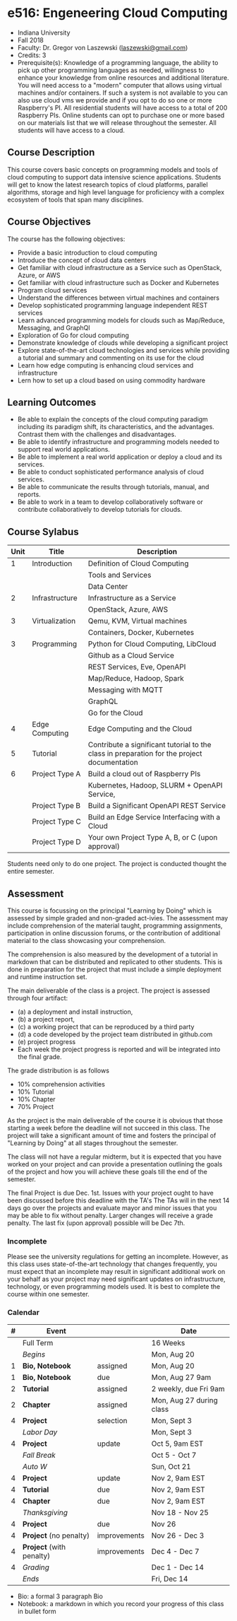 # e516: Engeneering Cloud Computing

* Indiana University
* Fall 2018
* Faculty: Dr. Gregor von Laszewski (laszewski@gmail.com)
* Credits: 3
* Prerequisite(s): Knowledge of a programming language, the ability to
  pick up other programming languages as needed, willingness to
  enhance your knowledge from online resources and additional
  literature. You will need access to a "modern" computer that allows
  using virtual machines and/or containers. If such a system is not
  available to you can also use cloud vms we provide and if you opt 
  to do so one or more Raspberry's PI. All residential students will 
  have access to a total
  of 200 Raspberry PIs. Online students can opt to purchase one or
  more based on our materials list that we will release throughout the
  semester. All students will have access to a cloud.

## Course Description

This course covers basic concepts on programming models and tools of
cloud computing to support data intensive science
applications. Students will get to know the latest research topics of
cloud platforms, parallel algorithms, storage and high level language
for proficiency with a complex ecosystem of tools that span many
disciplines.

## Course Objectives

The course has the following objectives:

* Provide a basic introduction to cloud computing
* Introduce the concept of cloud data centers 
* Get familiar with cloud infrastructure as a Service such as
  OpenStack, Azure, or AWS
* Get familiar with cloud infrastructure such as Docker and Kubernetes
* Program cloud services
* Understand the differences between virtual machines and containers
* Develop sophisticated programming language independent REST services
* Learn advanced programming models for clouds such as Map/Reduce,
  Messaging, and GraphQl
* Exploration of Go for cloud computing
* Demonstrate knowledge of clouds while developing a significant project
* Explore state-of-the-art cloud technologies and services while
  providing a tutorial and summary and commenting on its use for the
  cloud
* Learn how edge computing is enhancing cloud services and
  infrastructure
* Lern how to set up a cloud based on using commodity hardware

## Learning Outcomes

* Be able to explain the concepts of the cloud computing paradigm
  including its paradigm shift, its characteristics, and the
  advantages. Contrast them with the challenges and disadvantages.
* Be able to identify infrastructure and programming models needed to
  support real world applications.
* Be able to implement a real world application or deploy a cloud and
  its services.
* Be able to conduct sophisticated performance analysis of cloud
  services.
* Be able to communicate the results through tutorials, manual, and
  reports.
* Be able to work in a team to develop collaboratively software or
  contribute collaboratively to develop tutorials for clouds.


## Course Sylabus



| Unit    | Title             | Description
| ------- | ----------------- | --------------
| 1       | Introduction      | Definition of Cloud Computing
|         |                   | Tools and Services
|         |                   | Data Center
| 2       | Infrastructure    | Infrastructure as a Service
|         |                   | OpenStack, Azure, AWS
| 3       | Virtualization    | Qemu, KVM, Virtual machines
|         |                   | Containers, Docker, Kubernetes
| 3       | Programming       | Python for Cloud Computing, LibCloud
|         |                   | Github as a Cloud Service
|         |                   | REST Services, Eve, OpenAPI
|         |                   | Map/Reduce, Hadoop, Spark
|         |                   | Messaging with MQTT
|         |                   | GraphQL
|         |                   | Go for the Cloud
| 4       | Edge Computing    | Edge Computing and the Cloud
| 5       | Tutorial          | Contribute a significant tutorial to the class in preparation for the project documentation
| 6       | Project Type A    | Build a cloud out of Raspberry PIs
|         |                   | Kubernetes, Hadoop, SLURM + OpenAPI Service, 
|         | Project Type B    | Build a Significant OpenAPI REST Service
|         | Project Type C    | Build an Edge Service Interfacing with a Cloud
|         | Project Type D    | Your own Project Type A, B, or C (upon approval)

Students need only to do one project. The project is conducted thought
the entire semester.


## Assessment

This course is focussing on the principal "Learning by Doing" which is
assessed by simple graded and non-graded act-ivies. The assessment may
include comprehension of the material taught, programming assignments,
participation in online discussion forums, or the contribution of
additional material to the class showcasing your comprehension.

The comprehension is also measured by the development of a tutorial in
markdown that can be distributed and replicated to other
students. This is done in preparation for the project that must
include a simple deployment and runtime instruction set.

The main deliverable of the class is a project. The project is
assessed through four artifact:

* (a) a deployment and install instruction, 
* (b) a project report, 
* (c) a working project that can be reproduced by a third party 
* (d) a code developed by the project team distributed in github.com
* (e) project progress
* Each week the project progress is reported and will be integrated
into the final grade.

The grade distribution is as follows 

* 10% comprehension activities
* 10% Tutorial
* 10% Chapter
* 70% Project

As the project is the main deliverable of the course it is obvious
that those starting a week before the deadline will not succeed in this
class. The project will take a significant amount of time and fosters
the principal of "Learning by Doing" at all stages throughout the
semester.

The class will not have a regular midterm, but it is expected that you
have worked on your project and can provide a presentation outlining
the goals of the project and how you will achieve these goals till the
end of the semester.

The final Project is due Dec. 1st. Issues with your project ought to
have been discussed before this deadline with the TA's The TAs will in
the next 14 days go over the projects and evaluate mayor and minor
issues that you may be able to fix without penalty. Larger changes
will receive a grade penalty. The last fix (upon approval) possible
will be Dec 7th.

### Incomplete

Please see the university regulations for getting an
incomplete. However, as this class uses state-of-the-art technology
that changes frequently, you must expect that an incomplete may result
in significant additional work on your behalf as your project may need
significant updates on infrastructure, technology, or even programming
models used. It is best to complete the course within one semester.


### Calendar 

|  #  | Event |     | Date 
| --- | ----- | --- | --- 
|    | Full Term           | | 16 Weeks |
|   | *Begins*	          | | Mon, Aug 20 |
| 1 | **Bio, Notebook**   | assigned | Mon, Aug 20 |
| 1 | **Bio, Notebook**   | due  | Mon, Aug 27 9am |
| 2 | **Tutorial**    | assigned | 2 weekly, due Fri 9am |
| 2 | **Chapter**         | assigned | Mon, Aug 27 during class |
| 4 | **Project**         | selection    | Mon, Sept 3 |
|   | *Labor Day*	      |  | Mon, Sept 3 |
| 4 | **Project** | update | Oct 5, 9am EST |
|   | *Fall Break*	      | | Oct 5 - Oct 7 |
|   | *Auto W*	          | | Sun, Oct 21 |
| 4 | **Project** | update | Nov 2, 9am EST |
| 4 | **Tutorial** | due | Nov 2, 9am EST |
| 4 | **Chapter** | due | Nov 2, 9am EST |
|   | *Thanksgiving*	  |    | Nov 18 - Nov 25 |
| 4 | **Project**         | due	       | Nov 26 |
| 4 | **Project** (no penalty) | improvements | Nov 26 - Dec 3 |
| 4 | **Project** (with penalty) | improvements | Dec 4 - Dec 7|
| 4 | *Grading*	          |  | Dec 1 - Dec 14 |
|   | *Ends*	          |  | Fri, Dec 14 |

* Bio: a formal 3 paragraph Bio
* Notebook: a markdown in which you record your progress of
  this class in bullet form
